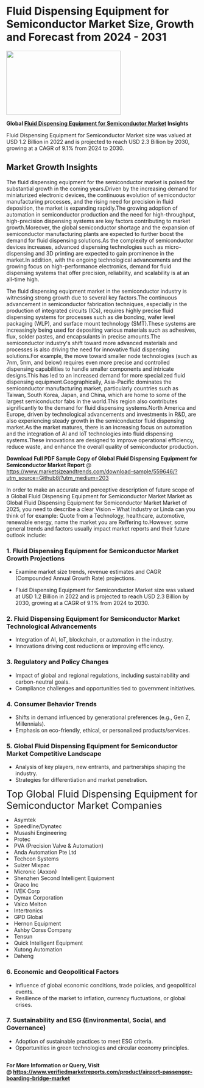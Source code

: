 <H1>Fluid Dispensing Equipment for Semiconductor Market Size, Growth and Forecast from 2024 - 2031</H1><img class="aligncenter size-medium wp-image-584254" src="https://thirdeyenews.in/wp-content/uploads/2024/09/Global-Market-Research-300x168.jpeg" alt="" width="300" height="168" /><p><strong>Global&nbsp;<a href="https://www.marketsizeandtrends.com/download-sample/559646/?utm_source=Github8j?utm_medium=203">Fluid Dispensing Equipment for Semiconductor Market</a> Insights</strong></p><p>Fluid Dispensing Equipment for Semiconductor Market size was valued at USD 1.2 Billion in 2022 and is projected to reach USD 2.3 Billion by 2030, growing at a CAGR of 9.1% from 2024 to 2030.</p><p><h2>Market Growth Insights</h2> <p>The fluid dispensing equipment for the semiconductor market is poised for substantial growth in the coming years.Driven by the increasing demand for miniaturized electronic devices, the continuous evolution of semiconductor manufacturing processes, and the rising need for precision in fluid deposition, the market is expanding rapidly.The growing adoption of automation in semiconductor production and the need for high-throughput, high-precision dispensing systems are key factors contributing to market growth.Moreover, the global semiconductor shortage and the expansion of semiconductor manufacturing plants are expected to further boost the demand for fluid dispensing solutions.As the complexity of semiconductor devices increases, advanced dispensing technologies such as micro-dispensing and 3D printing are expected to gain prominence in the market.In addition, with the ongoing technological advancements and the growing focus on high-performance electronics, demand for fluid dispensing systems that offer precision, reliability, and scalability is at an all-time high. </p> <p>The fluid dispensing equipment market in the semiconductor industry is witnessing strong growth due to several key factors.The continuous advancement in semiconductor fabrication techniques, especially in the production of integrated circuits (ICs), requires highly precise fluid dispensing systems for processes such as die bonding, wafer level packaging (WLP), and surface mount technology (SMT).These systems are increasingly being used for depositing various materials such as adhesives, flux, solder pastes, and encapsulants in precise amounts.The semiconductor industry's shift toward more advanced materials and processes is also driving the need for innovative fluid dispensing solutions.For example, the move toward smaller node technologies (such as 7nm, 5nm, and below) requires even more precise and controlled dispensing capabilities to handle smaller components and intricate designs.This has led to an increased demand for more specialized fluid dispensing equipment.Geographically, Asia-Pacific dominates the semiconductor manufacturing market, particularly countries such as Taiwan, South Korea, Japan, and China, which are home to some of the largest semiconductor fabs in the world.This region also contributes significantly to the demand for fluid dispensing systems.North America and Europe, driven by technological advancements and investments in R&D, are also experiencing steady growth in the semiconductor fluid dispensing market.As the market matures, there is an increasing focus on automation and the integration of AI and IoT technologies into fluid dispensing systems.These innovations are designed to improve operational efficiency, reduce waste, and enhance the overall quality of semiconductor production.</p><p><span class=""><strong>Download Full PDF Sample Copy of Global Fluid Dispensing Equipment for Semiconductor Market Report</strong> @ <a href="https://www.marketsizeandtrends.com/download-sample/559646/?utm_source=Github8j?utm_medium=203" target="_blank">https://www.marketsizeandtrends.com/download-sample/559646/?utm_source=Github8j?utm_medium=203</a></span></p><p>In order to make an accurate and perceptive description of future scope of a Global&nbsp;Fluid Dispensing Equipment for Semiconductor Market Market as Global&nbsp;Fluid Dispensing Equipment for Semiconductor Market Market of 2025, you need to describe a clear Vision &ndash; What Industry or Linda can you think of for example: Quote from a Technology, healthcare, automotive, renewable energy, name the market you are Reffering to.However, some general trends and factors usually impact market reports and their future outlook include:</p><h3>1.&nbsp;<strong>Fluid Dispensing Equipment for Semiconductor Market Growth Projections</strong></h3><ul><li>Examine market size trends, revenue estimates and CAGR (Compounded Annual Growth Rate) projections.</li><li><p>Fluid Dispensing Equipment for Semiconductor Market size was valued at USD 1.2 Billion in 2022 and is projected to reach USD 2.3 Billion by 2030, growing at a CAGR of 9.1% from 2024 to 2030.</p></li></ul><h3>2.&nbsp;<strong>Fluid Dispensing Equipment for Semiconductor Market Technological Advancements</strong></h3><ul><li>Integration of AI, IoT, blockchain, or automation in the industry.</li><li>Innovations driving cost reductions or improving efficiency.</li></ul><h3>3.&nbsp;<strong>Regulatory and Policy Changes</strong></h3><ul><li>Impact of global and regional regulations, including sustainability and carbon-neutral goals.</li><li>Compliance challenges and opportunities tied to government initiatives.</li></ul><h3>4.&nbsp;<strong>Consumer Behavior Trends</strong></h3><ul><li>Shifts in demand influenced by generational preferences (e.g., Gen Z, Millennials).</li><li>Emphasis on eco-friendly, ethical, or personalized products/services.</li></ul><h3>5.&nbsp;<strong>Global Fluid Dispensing Equipment for Semiconductor Market Competitive Landscape</strong></h3><ul><li>Analysis of key players, new entrants, and partnerships shaping the industry.</li><li>Strategies for differentiation and market penetration.</li></ul><p data-pm-slice="1 1 []"><span style="color: inherit; font-family: inherit; font-size: 25px;">Top Global Fluid Dispensing Equipment for Semiconductor Market Companies</span></p><div class="" data-test-id=""><p><li>Asymtek</li><li> Speedline/Dynatec</li><li> Musashi Engineering</li><li> Protec</li><li> PVA (Precision Valve & Automation)</li><li> Anda Automation Pte Ltd</li><li> Techcon Systems</li><li> Sulzer Mixpac</li><li> Micronic (Axxon)</li><li> Shenzhen Second Intelligent Equipment</li><li> Graco Inc</li><li> IVEK Corp</li><li> Dymax Corporation</li><li> Valco Melton</li><li> Intertronics</li><li> GPD Global</li><li> Hernon Equipment</li><li> Ashby Corss Company</li><li> Tensun</li><li> Quick Intelligent Equipment</li><li> Xutong Automation</li><li> Daheng</li></p></div><h3>6.&nbsp;<strong>Economic and Geopolitical Factors</strong></h3><ul><li>Influence of global economic conditions, trade policies, and geopolitical events.</li><li>Resilience of the market to inflation, currency fluctuations, or global crises.</li></ul><h3>7.&nbsp;<strong>Sustainability and ESG (Environmental, Social, and Governance)</strong></h3><ul><li>Adoption of sustainable practices to meet ESG criteria.</li><li>Opportunities in green technologies and circular economy principles.</li></ul><h2><strong style="font-size: 14px;">For More Information or Query, Visit @&nbsp;</strong><a style="background-color: #ffffff; font-size: 14px;" href="https://www.marketsizeandtrends.com/report/fluid-dispensing-equipment-for-semiconductor-market/" target="_blank">https://www.verifiedmarketreports.com/product/airport-passenger-boarding-bridge-market</a></h2>